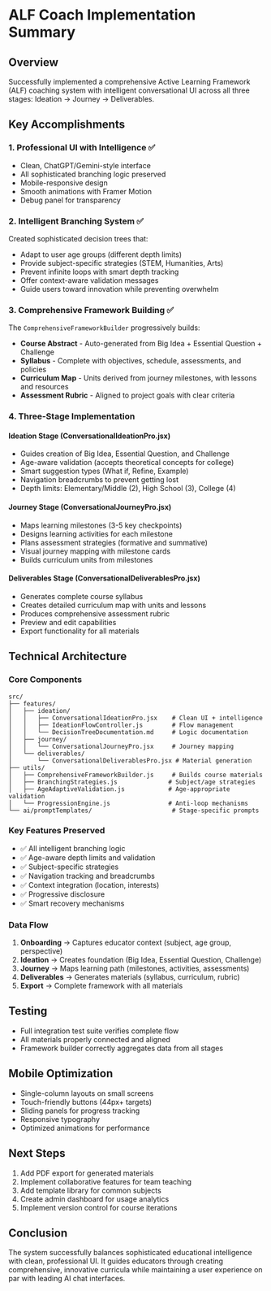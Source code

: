 # ALF Coach Implementation Summary

## Overview
Successfully implemented a comprehensive Active Learning Framework (ALF) coaching system with intelligent conversational UI across all three stages: Ideation → Journey → Deliverables.

## Key Accomplishments

### 1. **Professional UI with Intelligence** ✅
- Clean, ChatGPT/Gemini-style interface
- All sophisticated branching logic preserved
- Mobile-responsive design
- Smooth animations with Framer Motion
- Debug panel for transparency

### 2. **Intelligent Branching System** ✅
Created sophisticated decision trees that:
- Adapt to user age groups (different depth limits)
- Provide subject-specific strategies (STEM, Humanities, Arts)
- Prevent infinite loops with smart depth tracking
- Offer context-aware validation messages
- Guide users toward innovation while preventing overwhelm

### 3. **Comprehensive Framework Building** ✅
The `ComprehensiveFrameworkBuilder` progressively builds:
- **Course Abstract** - Auto-generated from Big Idea + Essential Question + Challenge
- **Syllabus** - Complete with objectives, schedule, assessments, and policies
- **Curriculum Map** - Units derived from journey milestones, with lessons and resources
- **Assessment Rubric** - Aligned to project goals with clear criteria

### 4. **Three-Stage Implementation**

#### **Ideation Stage** (ConversationalIdeationPro.jsx)
- Guides creation of Big Idea, Essential Question, and Challenge
- Age-aware validation (accepts theoretical concepts for college)
- Smart suggestion types (What if, Refine, Example)
- Navigation breadcrumbs to prevent getting lost
- Depth limits: Elementary/Middle (2), High School (3), College (4)

#### **Journey Stage** (ConversationalJourneyPro.jsx)
- Maps learning milestones (3-5 key checkpoints)
- Designs learning activities for each milestone
- Plans assessment strategies (formative and summative)
- Visual journey mapping with milestone cards
- Builds curriculum units from milestones

#### **Deliverables Stage** (ConversationalDeliverablesPro.jsx)
- Generates complete course syllabus
- Creates detailed curriculum map with units and lessons
- Produces comprehensive assessment rubric
- Preview and edit capabilities
- Export functionality for all materials

## Technical Architecture

### Core Components
```
src/
├── features/
│   ├── ideation/
│   │   ├── ConversationalIdeationPro.jsx    # Clean UI + intelligence
│   │   ├── IdeationFlowController.js        # Flow management
│   │   └── DecisionTreeDocumentation.md     # Logic documentation
│   ├── journey/
│   │   └── ConversationalJourneyPro.jsx     # Journey mapping
│   └── deliverables/
│       └── ConversationalDeliverablesPro.jsx # Material generation
├── utils/
│   ├── ComprehensiveFrameworkBuilder.js     # Builds course materials
│   ├── BranchingStrategies.js              # Subject/age strategies
│   ├── AgeAdaptiveValidation.js            # Age-appropriate validation
│   └── ProgressionEngine.js                # Anti-loop mechanisms
└── ai/promptTemplates/                      # Stage-specific prompts
```

### Key Features Preserved
- ✅ All intelligent branching logic
- ✅ Age-aware depth limits and validation
- ✅ Subject-specific strategies
- ✅ Navigation tracking and breadcrumbs
- ✅ Context integration (location, interests)
- ✅ Progressive disclosure
- ✅ Smart recovery mechanisms

### Data Flow
1. **Onboarding** → Captures educator context (subject, age group, perspective)
2. **Ideation** → Creates foundation (Big Idea, Essential Question, Challenge)
3. **Journey** → Maps learning path (milestones, activities, assessments)
4. **Deliverables** → Generates materials (syllabus, curriculum, rubric)
5. **Export** → Complete framework with all materials

## Testing
- Full integration test suite verifies complete flow
- All materials properly connected and aligned
- Framework builder correctly aggregates data from all stages

## Mobile Optimization
- Single-column layouts on small screens
- Touch-friendly buttons (44px+ targets)
- Sliding panels for progress tracking
- Responsive typography
- Optimized animations for performance

## Next Steps
1. Add PDF export for generated materials
2. Implement collaborative features for team teaching
3. Add template library for common subjects
4. Create admin dashboard for usage analytics
5. Implement version control for course iterations

## Conclusion
The system successfully balances sophisticated educational intelligence with clean, professional UI. It guides educators through creating comprehensive, innovative curricula while maintaining a user experience on par with leading AI chat interfaces.